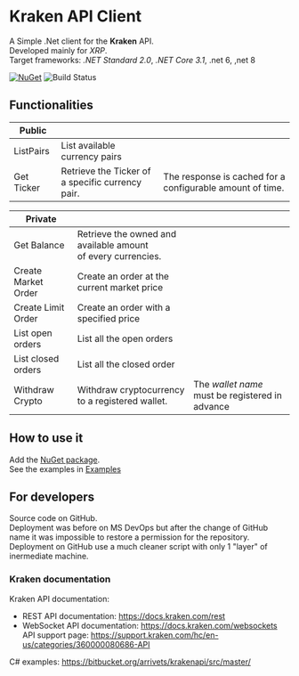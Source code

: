 # Kraken API Client

A Simple .Net client for the **Kraken** API.  
Developed mainly for _XRP_.  
Target frameworks: _.NET Standard 2.0_, _.NET Core 3.1_, .net 6, ,net 8

[![NuGet](https://img.shields.io/nuget/v/Alex75.KrakenApiClient.svg)](https://www.nuget.org/packages/Alex75.KrakenApiClient) 
![Build Status](https://github.com/alex-piccione/KrakenApiClient/actions/workflows/deploy.yml/badge.svg)

## Functionalities

**Public** | &nbsp; | &nbsp; 
---                 | ---                                              | ---
ListPairs           | List available currency pairs                    | 
Get Ticker          | Retrieve the Ticker of a specific currency pair. | The response is cached for a configurable amount of time.


**Private** | &nbsp; | &nbsp;
---                  | ---                                                                | ---
Get Balance          | Retrieve the owned and available amount <br/>of every currencies.  | 
Create Market Order  | Create an order at the current market price                        | 
Create Limit Order   | Create an order with a specified price                             | 
List open orders     | List all the open orders                                           | 
List closed orders   | List all the closed order                                          |
Withdraw Crypto      | Withdraw cryptocurrency to a registered wallet.                    | The _wallet name_ must be registered in advance


## How to use it

Add the <a href="https://www.nuget.org/packages/Alex75.KrakenApiClient" target="_blank">NuGet package</a>.  
See the examples in <a href="src/Examples/Program.cs">Examples</a>


## For developers

Source code on GitHub.  
Deployment was before on MS DevOps but after the change of GitHub name it was impossible to restore a permission for the repository.  
Deployment on GitHub use a much cleaner script with only 1 "layer" of inermediate machine.  

### Kraken documentation

Kraken API documentation: 
- REST API documentation: https://docs.kraken.com/rest
- WebSocket API documentation: https://docs.kraken.com/websockets
API support page: https://support.kraken.com/hc/en-us/categories/360000080686-API  

C# examples: https://bitbucket.org/arrivets/krakenapi/src/master/

 